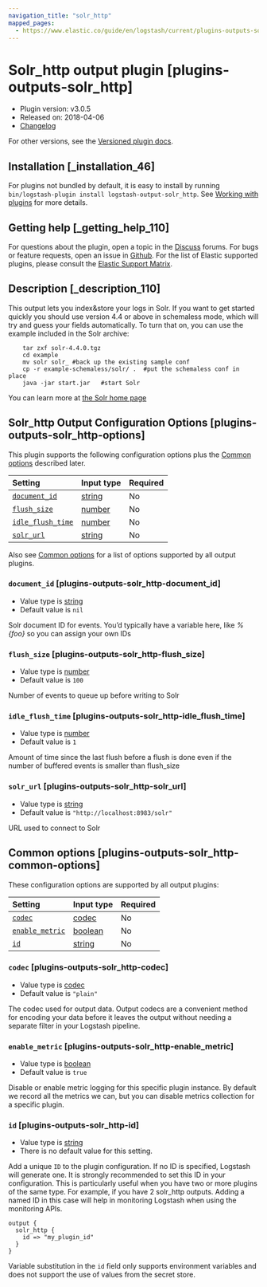 ```yaml
---
navigation_title: "solr_http"
mapped_pages:
  - https://www.elastic.co/guide/en/logstash/current/plugins-outputs-solr_http.html
---
```


# Solr_http output plugin [plugins-outputs-solr_http]

* Plugin version: v3.0.5
* Released on: 2018-04-06
* [Changelog](https://github.com/logstash-plugins/logstash-output-solr_http/blob/v3.0.5/CHANGELOG.md)

For other versions, see the [Versioned plugin docs](https://www.elastic.co/guide/en/logstash-versioned-plugins/current/output-solr_http-index.html).

## Installation [_installation_46]

For plugins not bundled by default, it is easy to install by running `bin/logstash-plugin install logstash-output-solr_http`. See [Working with plugins](https://www.elastic.co/guide/en/logstash/8.18/working-with-plugins.html) for more details.

## Getting help [_getting_help_110]

For questions about the plugin, open a topic in the [Discuss](http://discuss.elastic.co) forums. For bugs or feature requests, open an issue in [Github](https://github.com/logstash-plugins/logstash-output-solr_http). For the list of Elastic supported plugins, please consult the [Elastic Support Matrix](https://www.elastic.co/support/matrix#logstash_plugins).

## Description [_description_110]

This output lets you index\&store your logs in Solr. If you want to get started quickly you should use version 4.4 or above in schemaless mode, which will try and guess your fields automatically. To turn that on, you can use the example included in the Solr archive:

```
    tar zxf solr-4.4.0.tgz
    cd example
    mv solr solr_ #back up the existing sample conf
    cp -r example-schemaless/solr/ .  #put the schemaless conf in place
    java -jar start.jar   #start Solr
```

You can learn more at [the Solr home page](https://lucene.apache.org/solr/)

## Solr_http Output Configuration Options [plugins-outputs-solr_http-options]

This plugin supports the following configuration options plus the [Common options](plugins-outputs-solr_http.md#plugins-outputs-solr_http-common-options) described later.

| Setting | Input type | Required |
| :- | :- | :- |
| [`document_id`](plugins-outputs-solr_http.md#plugins-outputs-solr_http-document_id) | [string](value-types.md#string) | No |
| [`flush_size`](plugins-outputs-solr_http.md#plugins-outputs-solr_http-flush_size) | [number](value-types.md#number) | No |
| [`idle_flush_time`](plugins-outputs-solr_http.md#plugins-outputs-solr_http-idle_flush_time) | [number](value-types.md#number) | No |
| [`solr_url`](plugins-outputs-solr_http.md#plugins-outputs-solr_http-solr_url) | [string](value-types.md#string) | No |

Also see [Common options](plugins-outputs-solr_http.md#plugins-outputs-solr_http-common-options) for a list of options supported by all output plugins.

### `document_id` [plugins-outputs-solr_http-document_id]

* Value type is [string](value-types.md#string)
* Default value is `nil`

Solr document ID for events. You’d typically have a variable here, like *%{foo}* so you can assign your own IDs

### `flush_size` [plugins-outputs-solr_http-flush_size]

* Value type is [number](value-types.md#number)
* Default value is `100`

Number of events to queue up before writing to Solr

### `idle_flush_time` [plugins-outputs-solr_http-idle_flush_time]

* Value type is [number](value-types.md#number)
* Default value is `1`

Amount of time since the last flush before a flush is done even if the number of buffered events is smaller than flush\_size

### `solr_url` [plugins-outputs-solr_http-solr_url]

* Value type is [string](value-types.md#string)
* Default value is `"http://localhost:8983/solr"`

URL used to connect to Solr

## Common options [plugins-outputs-solr_http-common-options]

These configuration options are supported by all output plugins:

| Setting | Input type | Required |
| :- | :- | :- |
| [`codec`](plugins-outputs-solr_http.md#plugins-outputs-solr_http-codec) | [codec](value-types.md#codec) | No |
| [`enable_metric`](plugins-outputs-solr_http.md#plugins-outputs-solr_http-enable_metric) | [boolean](value-types.md#boolean) | No |
| [`id`](plugins-outputs-solr_http.md#plugins-outputs-solr_http-id) | [string](value-types.md#string) | No |

### `codec` [plugins-outputs-solr_http-codec]

* Value type is [codec](value-types.md#codec)
* Default value is `"plain"`

The codec used for output data. Output codecs are a convenient method for encoding your data before it leaves the output without needing a separate filter in your Logstash pipeline.

### `enable_metric` [plugins-outputs-solr_http-enable_metric]

* Value type is [boolean](value-types.md#boolean)
* Default value is `true`

Disable or enable metric logging for this specific plugin instance. By default we record all the metrics we can, but you can disable metrics collection for a specific plugin.

### `id` [plugins-outputs-solr_http-id]

* Value type is [string](value-types.md#string)
* There is no default value for this setting.

Add a unique `ID` to the plugin configuration. If no ID is specified, Logstash will generate one. It is strongly recommended to set this ID in your configuration. This is particularly useful when you have two or more plugins of the same type. For example, if you have 2 solr\_http outputs. Adding a named ID in this case will help in monitoring Logstash when using the monitoring APIs.

```
output {
  solr_http {
    id => "my_plugin_id"
  }
}
```

Variable substitution in the `id` field only supports environment variables and does not support the use of values from the secret store.
